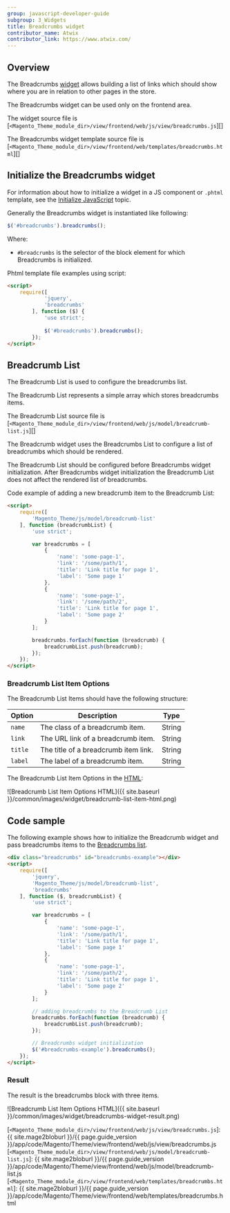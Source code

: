 ```yaml
---
group: javascript-developer-guide
subgroup: 3_Widgets
title: Breadcrumbs widget
contributor_name: Atwix
contributor_link: https://www.atwix.com/
---
```


## Overview

The Breadcrumbs [widget](https://glossary.magento.com/widget/) allows building a list of links which should show where you are in relation to other pages in the store.

The Breadcrumbs widget can be used only on the frontend area.

The widget source file is [`<Magento_Theme_module_dir>/view/frontend/web/js/view/breadcrumbs.js`][]

The Breadcrumbs widget template source file is [`<Magento_Theme_module_dir>/view/frontend/web/templates/breadcrumbs.html`][]

## Initialize the Breadcrumbs widget

For information about how to initialize a widget in a JS component or `.phtml` template, see the [Initialize JavaScript][] topic.

Generally the Breadcrumbs widget is instantiated like following:

```javascript
$('#breadcrumbs').breadcrumbs();
```

Where:

- `#breadcrumbs` is the selector of the block element for which Breadcrumbs is initialized.

Phtml template file examples using script:

```html
<script>
    require([
            'jquery',
            'breadcrumbs'
        ], function ($) {
            'use strict';
    
            $('#breadcrumbs').breadcrumbs();
        });
</script>
```

## Breadcrumb List

The Breadcrumb List is used to configure the breadcrumbs list.

The Breadcrumb List represents a simple array which stores breadcrumbs items.

The Breadcrumb List source file is [`<Magento_Theme_module_dir>/view/frontend/web/js/model/breadcrumb-list.js`][]

The Breadcrumb widget uses the Breadcrumbs List to configure a list of breadcrumbs which should be rendered. 

The Breadcrumb List should be configured before Breadcrumbs widget initialization. After Breadcrumbs widget initialization the Breadcrumb List does not affect the rendered list of breadcrumbs.

Code example of adding a new breadcrumb item to the Breadcrumb List:

```html
<script>
    require([
        'Magento_Theme/js/model/breadcrumb-list'
    ], function (breadcrumbList) {
        'use strict';

        var breadcrumbs = [
            {
                'name': 'some-page-1',
                'link': '/some/path/1',
                'title': 'Link title for page 1',
                'label': 'Some page 1'
            },
            {
                'name': 'some-page-1',
                'link': '/some/path/2',
                'title': 'Link title for page 1',
                'label': 'Some page 2'
            }
        ];

        breadcrumbs.forEach(function (breadcrumb) {
            breadcrumbList.push(breadcrumb);
        });
    });
</script>
```

### Breadcrumb List Item Options

The Breadcrumb List Items should have the following structure:

| Option | Description | Type |
| --- | --- | --- |
| `name` | The class of a breadcrumb item. | String |
| `link` | The URL link of a breadcrumb item. | String |
| `title` | The title of a breadcrumb item link. | String |
| `label` | The label of a breadcrumb item. | String |

The Breadcrumb List Item Options in the [HTML](https://glossary.magento.com/html):

![Breadcrumb List Item Options HTML]({{ site.baseurl }}/common/images/widget/breadcrumb-list-item-html.png)

## Code sample

The following example shows how to initialize the Breadcrumb widget and pass breadcrumbs items to the [Breadcrumbs list](#breadcrumb_list).

```html
<div class="breadcrumbs" id="breadcrumbs-example"></div>
<script>
    require([
        'jquery',
        'Magento_Theme/js/model/breadcrumb-list',
        'breadcrumbs'
    ], function ($, breadcrumbList) {
        'use strict';

        var breadcrumbs = [
            {
                'name': 'some-page-1',
                'link': '/some/path/1',
                'title': 'Link title for page 1',
                'label': 'Some page 1'
            },
            {
                'name': 'some-page-1',
                'link': '/some/path/2',
                'title': 'Link title for page 1',
                'label': 'Some page 2'
            }
        ];

        // adding breadcrumbs to the Breadcrumb List 
        breadcrumbs.forEach(function (breadcrumb) {
            breadcrumbList.push(breadcrumb);
        });

        // Breadcrumbs widget initialization
        $('#breadcrumbs-example').breadcrumbs();
    });
</script>
```

### Result

The result is the breadcrumbs block with three items.

![Breadcrumb List Item Options HTML]({{ site.baseurl }}/common/images/widget/breadcrumbs-widget-result.png)

<!-- Link Definitions -->
[Initialize JavaScript]: {{page.baseurl}}/javascript-dev-guide/javascript/js_init.html
[`<Magento_Theme_module_dir>/view/frontend/web/js/view/breadcrumbs.js`]: {{ site.mage2bloburl }}/{{ page.guide_version }}/app/code/Magento/Theme/view/frontend/web/js/view/breadcrumbs.js
[`<Magento_Theme_module_dir>/view/frontend/web/js/model/breadcrumb-list.js`]: {{ site.mage2bloburl }}/{{ page.guide_version }}/app/code/Magento/Theme/view/frontend/web/js/model/breadcrumb-list.js
[`<Magento_Theme_module_dir>/view/frontend/web/templates/breadcrumbs.html`]: {{ site.mage2bloburl }}/{{ page.guide_version }}/app/code/Magento/Theme/view/frontend/web/templates/breadcrumbs.html
